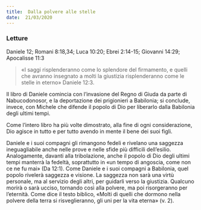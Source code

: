 ```yaml
---
title:  Dalla polvere alle stelle
date:  21/03/2020
---
```


### Letture
Daniele 12; Romani 8:18,34; Luca 10:20; Ebrei 2:14-15; Giovanni 14:29; Apocalisse 11:3

> <p></p>
> «I saggi risplenderanno come lo splendore del firmamento, e quelli che avranno insegnato a molti la giustizia risplenderanno come le stelle in eterno» Daniele 12:3.

Il libro di Daniele comincia con l’invasione del Regno di Giuda da parte di Nabucodonosor, e la deportazione dei prigionieri a Babilonia; si conclude, invece, con Michele che difende il popolo di Dio per liberarlo dalla Babilonia degli ultimi tempi.

Come l’intero libro ha più volte dimostrato, alla fine di ogni considerazione, Dio agisce in tutto e per tutto avendo in mente il bene dei suoi figli.

Daniele e i suoi compagni gli rimangono fedeli e rivelano una saggezza ineguagliabile anche nelle prove e nelle sfide più difficili dell’esilio. Analogamente, davanti alla tribolazione, anche il popolo di Dio degli ultimi tempi manterrà la fedeltà, soprattutto in «un tempo di angoscia, come non ce ne fu mai» (Da 12:1). Come Daniele e i suoi compagni a Babilonia, quel popolo rivelerà saggezza e visione. La saggezza non sarà una virtù personale, ma al servizio degli altri, per guidarli verso la giustizia. Qualcuno morirà o sarà ucciso, tornando così alla polvere, ma poi risorgeranno per l’eternità. Come dice il testo biblico, «Molti di quelli che dormono nella polvere della terra si risveglieranno, gli uni per la vita eterna» (v. 2).